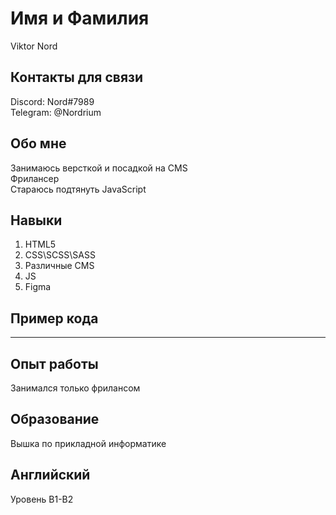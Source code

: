 # Имя и Фамилия
Viktor Nord
## Контакты для связи 
Discord: Nord#7989  
Telegram: @Nordrium
## Обо мне
Занимаюсь верcткой и посадкой на CMS  
Фрилансер  
Стараюсь подтянуть JavaScript
## Навыки
1. HTML5
2. CSS\SCSS\SASS
3. Различные CMS
4. JS
5. Figma
## Пример кода
---
## Опыт работы
Занимался только фрилансом
## Образование
Вышка по прикладной информатике
## Английский
Уровень B1-B2

